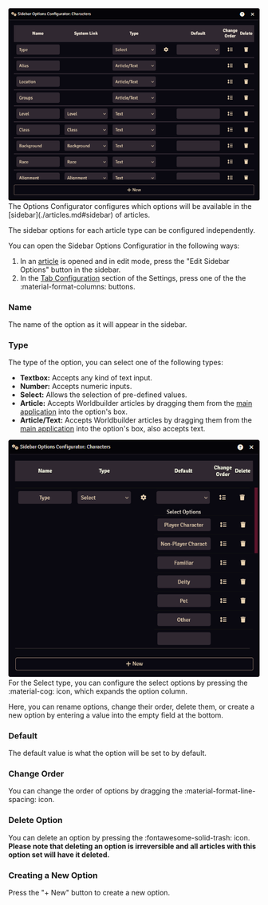 <div class="imgContainer"><img src="../../img/article/sidebarConfig.png"></div>
The Options Configurator configures which options will be available in the [sidebar](./articles.md#sidebar) of articles.

The sidebar options for each article type can be configured independently.

You can open the Sidebar Options Configuratior in the following ways:

1. In an [article](./articles.md) is opened and in edit mode, press the "Edit Sidebar Options" button in the sidebar.
2. In the [Tab Configuration](../settings.md#tab-configuration) section of the Settings, press one of the the :material-format-columns: buttons.

### Name
The name of the option as it will appear in the sidebar.

### Type
The type of the option, you can select one of the following types:

* <b>Textbox:</b> Accepts any kind of text input.
* <b>Number:</b> Accepts numeric inputs.
* <b>Select:</b> Allows the selection of pre-defined values.
* <b>Article:</b> Accepts Worldbuilder articles by dragging them from the [main application](../mainApplication/mainApplication.md) into the option's box.
* <b>Article/Text:</b> Accepts Worldbuilder articles by dragging them from the [main application](../mainApplication/mainApplication.md) into the option's box, also accepts text.

<div class="imgContainer"><img src="../../img/article/sidebarConfig-selectOptions.png"></div>
For the Select type, you can configure the select options by pressing the :material-cog: icon, which expands the option column.

Here, you can rename options, change their order, delete them, or create a new option by entering a value into the empty field at the bottom.

### Default
The default value is what the option will be set to by default.

### Change Order
You can change the order of options by dragging the :material-format-line-spacing: icon.

### Delete Option
You can delete an option by pressing the :fontawesome-solid-trash: icon.<br>
<b>Please note that deleting an option is irreversible and all articles with this option set will have it deleted.</b>

### Creating a New Option
Press the "+ New" button to create a new option.